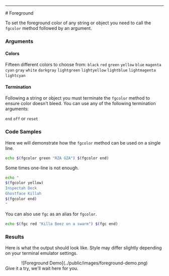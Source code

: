 <hr>
<a name="Foreground"></a>
# Foreground

To set the foreground color of any string or object you need to call the `fgcolor` method followed by an argument.

### Arguments

#### Colors

Fifteen different colors to choose from:
<code class="color-box-black"       >black</code>
<code class="color-box-red"         >red</code>
<code class="color-box-green"       >green</code>
<code class="color-box-yellow"      >yellow</code>
<code class="color-box-blue"        >blue</code>
<code class="color-box-magenta"     >magenta</code>
<code class="color-box-cyan"       >cyan</code>
<code class="color-box-gray"        >gray</code>
<code class="color-box-white"       >white</code>
<code class="color-box-darkgray"    >darkgray</code>
<code class="color-box-lightgreen"  >lightgreen</code>
<code class="color-box-lightyellow" >lightyellow</code>
<code class="color-box-lightblue"   >lightblue</code>
<code class="color-box-lightmagenta">lightmagenta</code>
<code class="color-box-lightcyan"   >lightcyan</code>

#### Termination
Following a string or object you must terminate the `fgcolor` method to ensure color doesn't bleed.  You can use any of the following termination arguments:

`end` `off` or `reset`

### Code Samples

Here we will demonstrate how the `fgcolor` method can be used on a single line.

```bash
echo $(fgcolor green "RZA GZA") $(fgcolor end)
```
Some times one-line is not enough.

```bash
echo "
$(fgcolor yellow)
Inspectah Deck
Ghostface Killah
$(fgcolor end)
"
```

You can also use `fgc` as an alias for `fgcolor`.

```bash
echo $(fgc red "Killa Beez on a swarm") $(fgc end)
```

### Results
Here is what the output should look like.  Style may differ slightly depending on your terminal emulator settings.
<center>
![Foreground Demo](../public/images/foreground-demo.png)
</center>
Give it a try, we'll wait here for you.
